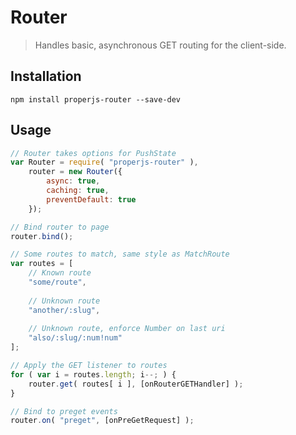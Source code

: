 Router
======

> Handles basic, asynchronous GET routing for the client-side.



## Installation
```shell
npm install properjs-router --save-dev
```


## Usage
```javascript
// Router takes options for PushState
var Router = require( "properjs-router" ),
    router = new Router({
        async: true,
        caching: true,
        preventDefault: true
    });

// Bind router to page
router.bind();

// Some routes to match, same style as MatchRoute
var routes = [
    // Known route
    "some/route",
    
    // Unknown route
    "another/:slug",
    
    // Unknown route, enforce Number on last uri
    "also/:slug/:num!num"
];

// Apply the GET listener to routes
for ( var i = routes.length; i--; ) {
    router.get( routes[ i ], [onRouterGETHandler] );
}

// Bind to preget events
router.on( "preget", [onPreGetRequest] );
```